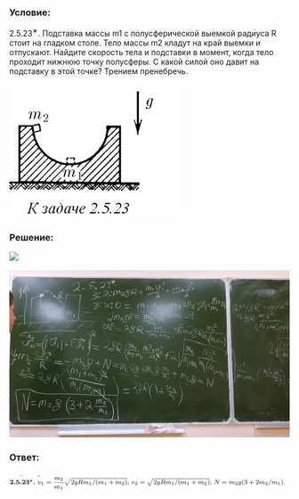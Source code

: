###  Условие: 

$2.5.23^{∗}.$ Подставка массы m1 с полусферической выемкой радиуса R стоит на гладком столе. Тело массы m2 кладут на край выемки и отпускают. Найдите скорость тела и подставки в момент, когда тело проходит нижнюю точку полусферы. С какой силой оно давит на подставку в этой точке? Трением пренебречь. 

![|311x240, 67%](../../img/2.5.23/statement.png) 

###  Решение: 

![](https://www.youtube.com/embed/CZ2-WKXjC08) 

![|1583x940, 67%](../../img/2.5.23/01.png) 

###  Ответ: 

### 

![|1501x80, 67%](../../img/2.5.23/ans.png) 
